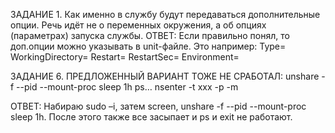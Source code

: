 ЗАДАНИЕ 1.	Как именно в службу будут передаваться дополнительные опции. Речь идёт не о переменных окружения, а об опциях (параметрах) запуска службы.
ОТВЕТ: Если правильно понял, то доп.опции можно указывать в unit-файле. Это например:
Type=
WorkingDirectory=
Restart=
RestartSec=
Environment=


ЗАДАНИЕ 6. ПРЕДЛОЖЕННЫЙ ВАРИАНТ ТОЖЕ НЕ СРАБОТАЛ:
 unshare -f --pid --mount-proc sleep 1h
ps…
nsenter -t xxx -p -m

ОТВЕТ:
Набираю sudo –i, затем screen, unshare -f --pid --mount-proc sleep 1h. После этого также все засыпает и ps и exit не работают.









 







































